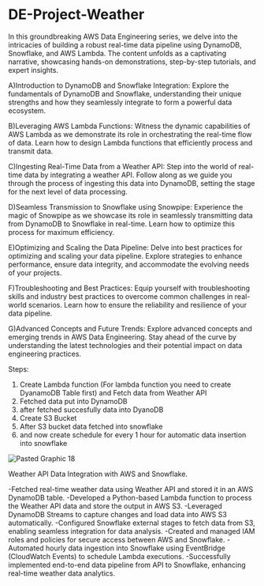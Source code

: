 # DE-Project-Weather

In this groundbreaking AWS Data Engineering series, we delve into the intricacies of building a robust real-time data pipeline using DynamoDB, Snowflake, and AWS Lambda. The content unfolds as a captivating narrative, showcasing hands-on demonstrations, step-by-step tutorials, and expert insights.

A)Introduction to DynamoDB and Snowflake Integration: Explore the fundamentals of DynamoDB and Snowflake, understanding their unique strengths and how they seamlessly integrate to form a powerful data ecosystem.

B)Leveraging AWS Lambda Functions: Witness the dynamic capabilities of AWS Lambda as we demonstrate its role in orchestrating the real-time flow of data. Learn how to design Lambda functions that efficiently process and transmit data.

C)Ingesting Real-Time Data from a Weather API: Step into the world of real-time data by integrating a weather API. Follow along as we guide you through the process of ingesting this data into DynamoDB, setting the stage for the next level of data processing.

D)Seamless Transmission to Snowflake using Snowpipe: Experience the magic of Snowpipe as we showcase its role in seamlessly transmitting data from DynamoDB to Snowflake in real-time. Learn how to optimize this process for maximum efficiency.

E)Optimizing and Scaling the Data Pipeline: Delve into best practices for optimizing and scaling your data pipeline. Explore strategies to enhance performance, ensure data integrity, and accommodate the evolving needs of your projects.

F)Troubleshooting and Best Practices: Equip yourself with troubleshooting skills and industry best practices to overcome common challenges in real-world scenarios. Learn how to ensure the reliability and resilience of your data pipeline.

G)Advanced Concepts and Future Trends: Explore advanced concepts and emerging trends in AWS Data Engineering. Stay ahead of the curve by understanding the latest technologies and their potential impact on data engineering practices.

Steps:

1. Create Lambda function (For lambda function you need to create DyanamoDB Table first) and Fetch data from Weather API
2. Fetched data put into DynamoDB
3. after fetched succesfully data into DyanoDB 
4. Create S3 Bucket
5. After S3 bucket data fetched into snowflake
6. and now create schedule for every 1 hour for automatic data insertion into snowflake





![Pasted Graphic 18](https://github.com/user-attachments/assets/22eecc56-cda6-415f-acf4-17eee041be32)


Weather API Data Integration with AWS and Snowflake.

-Fetched real-time weather data using Weather API and stored it in an AWS DynamoDB table.
-Developed a Python-based Lambda function to process the Weather API data and store the output in AWS S3.
-Leveraged DynamoDB Streams to capture changes and load data into AWS S3 automatically.
-Configured Snowflake external stages to fetch data from S3, enabling seamless integration for data analysis.
-Created and managed IAM roles and policies for secure access between AWS and Snowflake.
-Automated hourly data ingestion into Snowflake using EventBridge (CloudWatch Events) to schedule Lambda executions.
-Successfully implemented end-to-end data pipeline from API to Snowflake, enhancing real-time weather data analytics.

